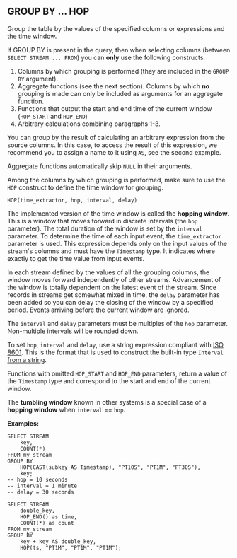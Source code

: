## GROUP BY ... HOP

Group the table by the values of the specified columns or expressions and the time window.

If GROUP BY is present in the query, then when selecting columns (between `SELECT STREAM ... FROM`) you can **only** use the following constructs:

1. Columns by which grouping is performed (they are included in the `GROUP BY` argument).
2. Aggregate functions (see the next section). Columns by which **no** grouping is made can only be included as arguments for an aggregate function.
3. Functions that output the start and end time of the current window (`HOP_START` and `HOP_END`)
4. Arbitrary calculations combining paragraphs 1-3.

You can group by the result of calculating an arbitrary expression from the source columns. In this case, to access the result of this expression, we recommend you to assign a name to it using `AS`, see the second example.

Aggregate functions automatically skip `NULL` in their arguments.

Among the columns by which grouping is performed, make sure to use the `HOP` construct to define the time window for grouping.

```yql
HOP(time_extractor, hop, interval, delay)
```

The implemented version of the time window is called the **hopping window**. This is a window that moves forward in discrete intervals (the `hop` parameter). The total duration of the window is set by the `interval` parameter. To determine the time of each input event, the `time_extractor` parameter is used. This expression depends only on the input values of the stream's columns and must have the `Timestamp` type. It indicates where exactly to get the time value from input events.

In each stream defined by the values of all the grouping columns, the window moves forward independently of other streams. Advancement of the window is totally dependent on the latest event of the stream. Since records in streams get somewhat mixed in time, the `delay` parameter has been added so you can delay the closing of the window by a specified period. Events arriving before the current window are ignored.

The `interval` and `delay` parameters must be multiples of the `hop` parameter. Non-multiple intervals will be rounded down.

To set `hop`, `interval` and `delay`, use a string expression compliant with [ISO 8601](https://en.wikipedia.org/wiki/ISO_8601). This is the format that is used to construct the built-in type `Interval` [from a string](../../../builtins/basic.md#data-type-literals).

Functions with omitted `HOP_START` and `HOP_END` parameters, return a value of the `Timestamp` type and correspond to the start and end of the current window.

The **tumbling window** known in other systems is a special case of a **hopping window** when `interval` == `hop`.

**Examples:**

```yql
SELECT STREAM
    key,
    COUNT(*)
FROM my_stream
GROUP BY
    HOP(CAST(subkey AS Timestamp), "PT10S", "PT1M", "PT30S"),
    key;
-- hop = 10 seconds
-- interval = 1 minute
-- delay = 30 seconds
```

```yql
SELECT STREAM
    double_key,
    HOP_END() as time,
    COUNT(*) as count
FROM my_stream
GROUP BY
    key + key AS double_key,
    HOP(ts, "PT1M", "PT1M", "PT1M");
```

